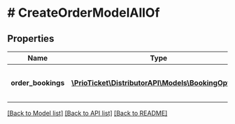 # # CreateOrderModelAllOf

## Properties

Name | Type | Description | Notes
------------ | ------------- | ------------- | -------------
**order_bookings** | [**\PrioTicket\DistributorAPI\Models\BookingOption[]**](BookingOption.md) | Details of the bookings to be made. |

[[Back to Model list]](../../README.md#models) [[Back to API list]](../../README.md#endpoints) [[Back to README]](../../README.md)

